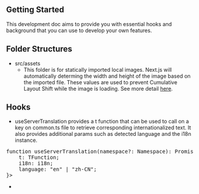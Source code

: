 ## Getting Started
This development doc aims to provide you with essential hooks and background that you can use to develop your own features.

## Folder Structures
* src/assets
  * This folder is for statically imported local images. Next.js will automatically determing the width and height of the image based on the imported file. These values are used to prevent Cumulative Layout Shift while the image is loading. See more detail [here](https://nextjs.org/docs/app/building-your-application/optimizing/images#local-images).

## Hooks
* useServerTranslation provides a t function that can be used to call on a key on common.ts file to retrieve corresponding internationalized text. It also provides additional params such as detected language and the i18n instance.
<pre>
function useServerTranslation(namespace?: Namespace): Promise<{
    t: TFunction<Namespace, undefined>;
    i18n: i18n;
    language: "en" | "zh-CN";
}>
</pre>
* 